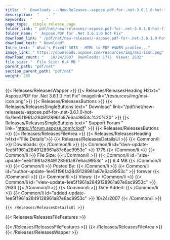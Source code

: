 ```yaml
---
title:  "  Downloads ---New-Releases--aspose.pdf-for-.net-3.6.1.0-hot-fix . " 
description:  "    . " 
keywords:  "    . " 
page_type:  single_release_page
folder_link: " pdf/net/new-releases/-aspose.pdf-for-.net-3.6.1.0-hot-fix/"
folder_name: "  Aspose.PDF for .Net 3.6.1.0 Hot Fix"
download_link: " /pdf/net/new-releases/-aspose.pdf-for-.net-3.6.1.0-hot-fix/1ee5f1961a2849128961a87e6ac9953c"
download_text: " Download"
Intro_text: " What's Fixed? 3678 - HTML to PDF #$NBS problem..."
image_link: " https://downloads.aspose.com/resources/img/msi-icon.png"
download_count: "   10/24/2007  Downloads: 1775  Views: 2632"
file_size: "  File Size: 6.4 MB "
parent_path: "pdf/net"
section_parent_path: "pdf/net"
weight: 285 
---
```


{{< Releases/ReleasesWapper >}}
  {{< Releases/ReleasesHeading H2txt="  Aspose.PDF for .Net 3.6.1.0 Hot Fix" imagelink="/resources/img/msi-icon.png">}}
  {{< Releases/ReleasesButtons >}}
    {{< Releases/ReleasesSingleButtons text=" Download" link="/pdf/net/new-releases/-aspose.pdf-for-.net-3.6.1.0-hot-fix/1ee5f1961a2849128961a87e6ac9953c%20%20" >}}
    {{< Releases/ReleasesSingleButtons text=" Support Forum " link="https://forum.aspose.com/c/pdf" >}}
  {{< Releases/ReleasesButtons >}}
  {{< Releases/ReleasesFileArea >}}
    {{< Releases/ReleasesHeading h4txt="File Details">}}
    {{< Releases/ReleasesDetailsUl >}}
            {{< Common/li  >}} Downloads: {{< /Common/li >}} 
      {{< Common/li id="dwn-update-1ee5f1961a2849128961a87e6ac9953c" >}} 1775 {{< /Common/li >}} 
      {{< Common/li  >}} File Size: {{< /Common/li >}} 
      {{< Common/li id="size-update-1ee5f1961a2849128961a87e6ac9953c" >}} 6.4 MB {{< /Common/li >}} 
      {{< Common/li  >}} Posted By: {{< /Common/li >}} 
      {{< Common/li id="author-update-1ee5f1961a2849128961a87e6ac9953c" >}} forever {{< /Common/li >}} 
      {{< Common/li  >}} Views: {{< /Common/li >}} 
      {{< Common/li id="view-update-1ee5f1961a2849128961a87e6ac9953c" >}} 2633 {{< /Common/li >}} 
      {{< Common/li  >}} Date Added: {{< /Common/li >}} 
      {{< Common/li id="added-update-1ee5f1961a2849128961a87e6ac9953c" >}} 10/24/2007 {{< /Common/li >}} 

    {{< /Releases/ReleasesDetailsUl >}}

  {{< Releases/ReleasesFileFeatures >}}
      
  {{< /Releases/ReleasesFileFeatures >}}
 {{< /Releases/ReleasesFileArea >}}
{{< /Releases/ReleasesWapper >}}


